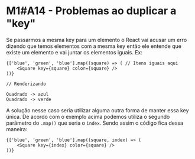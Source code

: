 # M1#A14 - Problemas ao duplicar a "key"
Se passarmos a mesma key para um elemento o React vai acusar um erro dizendo que temos elementos com a mesma key então ele entende que existe um elemento e vai juntar os elementos iguais. Ex:

```
{['blue', 'green', 'blue'].map((square) => ( // Itens iguais aqui
    <Square key={square} color={square} />
))}

// Renderizando

Quadrado -> azul
Quadrado -> verde

```

A solução nesse caso seria utilizar alguma outra forma de manter essa key única. De acordo com o exemplo acima podemos utiliza o segundo parâmetro do `.map()` que seria o `index`. Sendo assim o código fica dessa maneira:

```
{['blue', 'green', 'blue'].map((square, index) => (
    <Square key={index} color={square} />
))}
```

